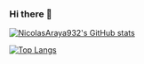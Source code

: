 ### Hi there 👋

<!--
**NicolasAraya932/NicolasAraya932** is a ✨ _special_ ✨ repository because its `README.md` (this file) appears on your GitHub profile.

Here are some ideas to get you started:

- 🔭 I’m currently working on ...
- 🌱 I’m currently learning ...
- 👯 I’m looking to collaborate on ...
- 🤔 I’m looking for help with ...
- 💬 Ask me about ...
- 📫 How to reach me: ...
- 😄 Pronouns: ...
- ⚡ Fun fact: ...
-->


[![NicolasAraya932's GitHub stats](https://github-readme-stats.vercel.app/api?username=NicolasAraya932&count_private=true&show_icons=true&theme=radical)](https://github.com/anuraghazra/github-readme-stats)


[![Top Langs](https://github-readme-stats.vercel.app/api/top-langs/?username=NicolasAraya932&layout=compact&theme=radical)](https://github.com/anuraghazra/github-readme-stats)
